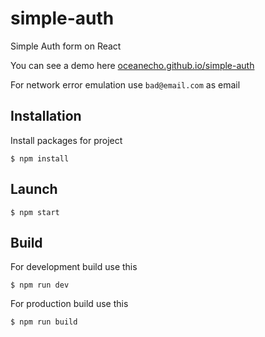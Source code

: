 # simple-auth

Simple Auth form on React

You can see a demo here [oceanecho.github.io/simple-auth](https://oceanecho.github.io/simple-auth/)

For network error emulation use `bad@email.com` as email

## Installation

Install packages for project

```
$ npm install
```

## Launch

```
$ npm start
```

## Build

For development build use this

```
$ npm run dev
```

For production build use this

```
$ npm run build
```
